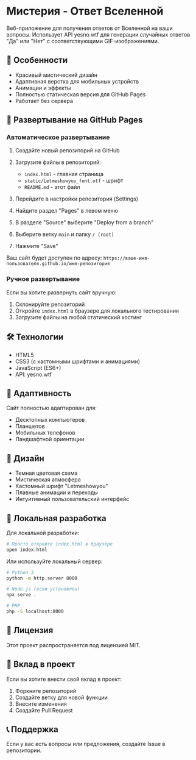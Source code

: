 # Мистерия - Ответ Вселенной

Веб-приложение для получения ответов от Вселенной на ваши вопросы. Использует API yesno.wtf для генерации случайных ответов "Да" или "Нет" с соответствующими GIF-изображениями.

## 🌟 Особенности

- Красивый мистический дизайн
- Адаптивная верстка для мобильных устройств
- Анимации и эффекты
- Полностью статическая версия для GitHub Pages
- Работает без сервера

## 🚀 Развертывание на GitHub Pages

### Автоматическое развертывание

1. Создайте новый репозиторий на GitHub
2. Загрузите файлы в репозиторий:
   - `index.html` - главная страница
   - `static/Letmeshowyou_font.otf` - шрифт
   - `README.md` - этот файл

3. Перейдите в настройки репозитория (Settings)
4. Найдите раздел "Pages" в левом меню
5. В разделе "Source" выберите "Deploy from a branch"
6. Выберите ветку `main` и папку `/ (root)`
7. Нажмите "Save"

Ваш сайт будет доступен по адресу: `https://ваше-имя-пользователя.github.io/имя-репозитория`

### Ручное развертывание

Если вы хотите развернуть сайт вручную:

1. Склонируйте репозиторий
2. Откройте `index.html` в браузере для локального тестирования
3. Загрузите файлы на любой статический хостинг

## 🛠️ Технологии

- HTML5
- CSS3 (с кастомными шрифтами и анимациями)
- JavaScript (ES6+)
- API: yesno.wtf

## 📱 Адаптивность

Сайт полностью адаптирован для:
- Десктопных компьютеров
- Планшетов
- Мобильных телефонов
- Ландшафтной ориентации

## 🎨 Дизайн

- Темная цветовая схема
- Мистическая атмосфера
- Кастомный шрифт "Letmeshowyou"
- Плавные анимации и переходы
- Интуитивный пользовательский интерфейс

## 🔧 Локальная разработка

Для локальной разработки:

```bash
# Просто откройте index.html в браузере
open index.html
```

Или используйте локальный сервер:

```bash
# Python 3
python -m http.server 8000

# Node.js (если установлен)
npx serve .

# PHP
php -S localhost:8000
```

## 📄 Лицензия

Этот проект распространяется под лицензией MIT.

## 🤝 Вклад в проект

Если вы хотите внести свой вклад в проект:

1. Форкните репозиторий
2. Создайте ветку для новой функции
3. Внесите изменения
4. Создайте Pull Request

## 📞 Поддержка

Если у вас есть вопросы или предложения, создайте Issue в репозитории.
